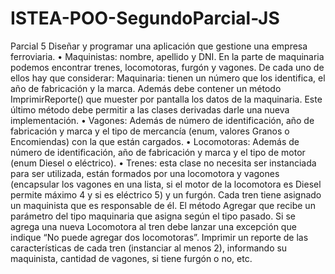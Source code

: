 # ISTEA-POO-SegundoParcial-JS
Parcial 5
Diseñar y programar una aplicación que gestione una empresa ferroviaria.
• Maquinistas: nombre, apellido y DNI.
En la parte de maquinaria podemos encontrar trenes, locomotoras, furgón y vagones. De cada uno de ellos hay que considerar: 
Maquinaria: tienen un número que los identifica, el año de fabricación y la marca. Además debe contener un método ImprimirReporte() que muester por pantalla los datos de la maquinaria. Este último método debe permitir a las clases derivadas darle una nueva implementación.
 • Vagones: Además de número de identificación, año de fabricación y marca y el tipo de mercancía (enum, valores Granos o Encomiendas)  con la que están cargados. 
• Locomotoras: Además de número de identificación, año de fabricación y marca y el tipo de motor (enum Diesel o eléctrico). 
• Trenes: esta clase no necesita ser instanciada para ser utilizada, están formados por una locomotora y vagones (encapsular los vagones en una lista, si el motor de la locomotora es Diesel permite máximo 4 y si es eléctrico 5) y un furgón. Cada tren tiene asignado un maquinista que es responsable de él. El método Agregar que recibe un parámetro del tipo maquinaria que asigna según el tipo pasado. Si se agrega una nueva Locomotora al tren debe lanzar una excepción que indique “No puede agregar dos locomotoras”.
Imprimir un reporte de las características de cada tren (instanciar al menos 2), informando su maquinista, cantidad de vagones, si tiene furgón o no, etc.
